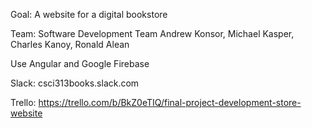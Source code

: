 Goal: A website for a digital bookstore

Team: Software Development Team
Andrew Konsor, Michael Kasper, Charles Kanoy, Ronald Alean

Use Angular and Google Firebase

Slack: csci313books.slack.com

Trello: https://trello.com/b/BkZ0eTIQ/final-project-development-store-website
